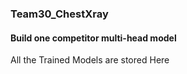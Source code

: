 ### Team30_ChestXray

#### Build one competitor multi-head model

All the Trained Models are stored Here